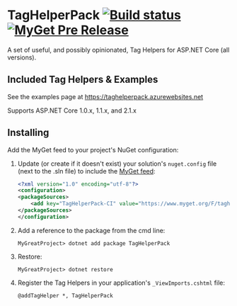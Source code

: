 # TagHelperPack [![Build status](https://ci.appveyor.com/api/projects/status/6943lgsvtg2c8jcu/branch/master?svg=true)](https://ci.appveyor.com/project/DamianEdwards/taghelperpack/branch/master) [![MyGet Pre Release](https://img.shields.io/myget/taghelperpack-ci/vpre/TagHelperPack.svg)](https://www.myget.org/gallery/taghelperpack-ci)

A set of useful, and possibly opinionated, Tag Helpers for ASP.NET Core (all versions).

## Included Tag Helpers & Examples
See the examples page at https://taghelperpack.azurewebsites.net

Supports ASP.NET Core 1.0.x, 1.1.x, and 2.1.x

## Installing
Add the MyGet feed to your project's NuGet configuration:
1. Update (or create if it doesn't exist) your solution's `nuget.config` file (next to the .sln file) to include the [MyGet feed](https://www.myget.org/gallery/taghelperpack-ci):
    ``` xml
    <?xml version="1.0" encoding="utf-8"?>
    <configuration>
    <packageSources>
        <add key="TagHelperPack-CI" value="https://www.myget.org/F/taghelperpack-ci/api/v3/index.json" protocolVersion="3" />
    </packageSources>
    </configuration>
    ```
1. Add a reference to the package from the cmd line:
    ```
    MyGreatProject> dotnet add package TagHelperPack
    ```
1. Restore:
    ```
    MyGreatProject> dotnet restore
    ```
1. Register the Tag Helpers in your application's `_ViewImports.cshtml` file:
    ```
   @addTagHelper *, TagHelperPack
    ```
